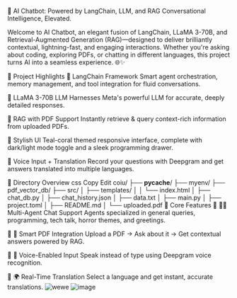 🤖 AI Chatbot: Powered by LangChain, LLM, and RAG
Conversational Intelligence, Elevated.

Welcome to AI Chatbot, an elegant fusion of LangChain, LLaMA 3-70B, and Retrieval-Augmented Generation (RAG)—designed to deliver brilliantly contextual, lightning-fast, and engaging interactions. Whether you're asking about coding, exploring PDFs, or chatting in different languages, this project turns AI into a seamless experience. 🌐✨

🚀 Project Highlights
🔹 LangChain Framework
Smart agent orchestration, memory management, and tool integration for fluid conversations.

🔹 LLaMA 3-70B LLM
Harnesses Meta's powerful LLM for accurate, deeply detailed responses.

🔹 RAG with PDF Support
Instantly retrieve & query context-rich information from uploaded PDFs.

🔹 Stylish UI
Teal-coral themed responsive interface, complete with dark/light mode toggle and a sleek programming drawer.

🔹 Voice Input + Translation
Record your questions with Deepgram and get answers translated into multiple languages.

📂 Directory Overview
css
Copy
Edit
coiu/
├── __pycache__/
├── myenv/
├── pdf_vector_db/
├── src/
│   ├── templates/
│   │   └── index.html
│   ├── chat_db.py
│   ├── chat_history.json
│   ├── data.txt
│   ├── main.py
│   ├── project.toml
│   ├── README.md
│   └── uploaded.pdf
🧠 Core Features
🔹 🧑‍💻 Multi-Agent Chat Support
Agents specialized in general queries, programming, tech talk, horror themes, and greetings.

🔹 📄 Smart PDF Integration
Upload a PDF → Ask about it → Get contextual answers powered by RAG.

🔹 🎤 Voice-Enabled Input
Speak instead of type using Deepgram voice recognition.

🔹 🌍 Real-Time Translation
Select a language and get instant, accurate translations.
![wewe](https://github.com/user-attachments/assets/4b5f6c5e-5219-4c4a-b233-e05e2a868685)
![image](https://github.com/user-attachments/assets/bf468cec-b956-4c47-8e83-87cb4c641ec9)

